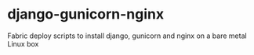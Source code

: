 django-gunicorn-nginx
=====================

Fabric deploy scripts to install django, gunicorn and nginx on a bare metal Linux box